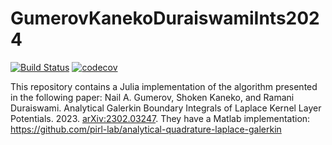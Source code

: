 # GumerovKanekoDuraiswamiInts2024

[![Build Status](https://github.com/FastBEAST/GumerovKanekoDuraiswamiInts2024.jl/actions/workflows/CI.yml/badge.svg?branch=main)](https://github.com/FastBEAST/GumerovKanekoDuraiswamiInts2024.jl/actions/workflows/CI.yml?query=branch%3Amain)
[![codecov](https://codecov.io/gh/FastBEAST/GumerovKanekoDuraiswamiInts2024.jl/graph/badge.svg?token=RDRQTBWQS3)](https://codecov.io/gh/FastBEAST/GumerovKanekoDuraiswamiInts2024.jl)

This repository contains a Julia implementation of the algorithm presented in the following paper:
Nail A. Gumerov, Shoken Kaneko, and Ramani Duraiswami. Analytical Galerkin Boundary Integrals of Laplace Kernel Layer Potentials. 2023. [arXiv:2302.03247](https://arxiv.org/abs/2302.03247).
They have a Matlab implementation: https://github.com/pirl-lab/analytical-quadrature-laplace-galerkin
